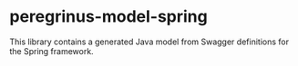 # peregrinus-model-spring

This library contains a generated Java model from Swagger definitions for the Spring framework.